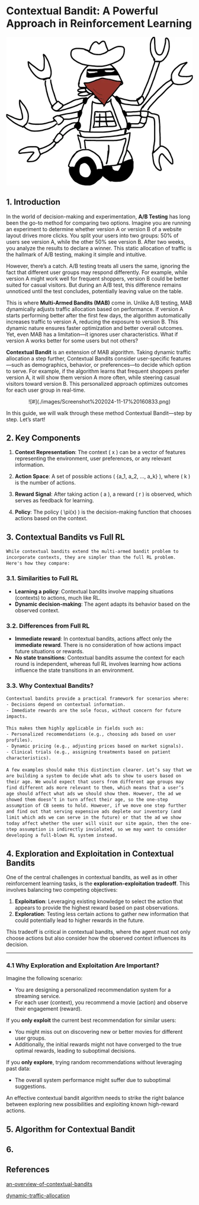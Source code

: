 # Contextual Bandit: A Powerful Approach in Reinforcement Learning

<div align="center">

![#](./images/1_FH4t-DcuKWfLYRWvd4JIjA.jpeg)

</div>

## 1. Introduction

In the world of decision-making and experimentation, **A/B Testing** has long been the go-to method for comparing two options. Imagine you are running an experiment to determine whether version A or version B of a website layout drives more clicks. You split your users into two groups: 50% of users see version A, while the other 50% see version B. After two weeks, you analyze the results to declare a winner. This static allocation of traffic is the hallmark of A/B testing, making it simple and intuitive.

However, there’s a catch. A/B testing treats all users the same, ignoring the fact that different user groups may respond differently. For example, while version A might work well for frequent shoppers, version B could be better suited for casual visitors. But during an A/B test, this difference remains unnoticed until the test concludes, potentially leaving value on the table.

This is where **Multi-Armed Bandits (MAB)** come in. Unlike A/B testing, MAB dynamically adjusts traffic allocation based on performance. If version A starts performing better after the first few days, the algorithm automatically increases traffic to version A, reducing the exposure to version B. This dynamic nature ensures faster optimization and better overall outcomes. Yet, even MAB has a limitation—it ignores user characteristics. What if version A works better for some users but not others?

**Contextual Bandit** is an extension of MAB algorithm. Taking dynamic traffic allocation a step further, Contextual Bandits consider user-specific features—such as demographics, behavior, or preferences—to decide which option to serve. For example, if the algorithm learns that frequent shoppers prefer version A, it will show them version A more often, while steering casual visitors toward version B. This personalized approach optimizes outcomes for each user group in real-time.

<div align="center">
![#](./images/Screenshot%202024-11-17%20160833.png)
</div>

In this guide, we will walk through these method Contextual Bandit—step by step. Let’s start!

## 2. Key Components

1. **Context Representation**:
   The context \( x \) can be a vector of features representing the environment, user preferences, or any relevant information.
   
2. **Action Space**:
   A set of possible actions \( \{a_1, a_2, ..., a_k\} \), where \( k \) is the number of actions.

3. **Reward Signal**:
   After taking action \( a \), a reward \( r \) is observed, which serves as feedback for learning.

4. **Policy**:
   The policy \( \pi(x) \) is the decision-making function that chooses actions based on the context.


## 3. Contextual Bandits vs Full RL
    While contextual bandits extend the multi-armed bandit problem to incorporate contexts, they are simpler than the full RL problem. Here's how they compare:

### 3.1. Similarities to Full RL
- **Learning a policy**: Contextual bandits involve mapping situations (contexts) to actions, much like RL.
- **Dynamic decision-making**: The agent adapts its behavior based on the observed context.

### 3.2. Differences from Full RL
- **Immediate reward**: In contextual bandits, actions affect only the **immediate reward**. There is no consideration of how actions impact future situations or rewards.
- **No state transitions**: Contextual bandits assume the context for each round is independent, whereas full RL involves learning how actions influence the state transitions in an environment.

### 3.3. Why Contextual Bandits?
    Contextual bandits provide a practical framework for scenarios where:
    - Decisions depend on contextual information.
    - Immediate rewards are the sole focus, without concern for future impacts.

    This makes them highly applicable in fields such as:
    - Personalized recommendations (e.g., choosing ads based on user profiles).
    - Dynamic pricing (e.g., adjusting prices based on market signals).
    - Clinical trials (e.g., assigning treatments based on patient characteristics).

    A few examples should make this distinction clearer. Let’s say that we are building a system to decide what ads to show to users based on their age. We would expect that users from different age groups may find different ads more relevant to them, which means that a user’s age should affect what ads we should show them. However, the ad we showed them doesn’t in turn affect their age, so the one-step assumption of CB seems to hold. However, if we move one step further and find out that serving expensive ads deplete our inventory (and limit which ads we can serve in the future) or that the ad we show today affect whether the user will visit our site again, then the one-step assumption is indirectly inviolated, so we may want to consider developing a full-blown RL system instead.


## 4. Exploration and Exploitation in Contextual Bandits
One of the central challenges in contextual bandits, as well as in other reinforcement learning tasks, is the **exploration-exploitation tradeoff**. This involves balancing two competing objectives:

1. **Exploitation**: Leveraging existing knowledge to select the action that appears to provide the highest reward based on past observations.
2. **Exploration**: Testing less certain actions to gather new information that could potentially lead to higher rewards in the future.

This tradeoff is critical in contextual bandits, where the agent must not only choose actions but also consider how the observed context influences its decision.

---

### 4.1 Why Exploration and Exploitation Are Important?

Imagine the following scenario:
- You are designing a personalized recommendation system for a streaming service.
- For each user (context), you recommend a movie (action) and observe their engagement (reward).

If you **only exploit** the current best recommendation for similar users:
- You might miss out on discovering new or better movies for different user groups.
- Additionally, the initial rewards might not have converged to the true optimal rewards, leading to suboptimal decisions.

If you **only explore**, trying random recommendations without leveraging past data:
- The overall system performance might suffer due to suboptimal suggestions.

An effective contextual bandit algorithm needs to strike the right balance between exploring new possibilities and exploiting known high-reward actions.


## 5. Algorithm for Contextual Bandit

## 6.

## References
[an-overview-of-contextual-bandits](https://towardsdatascience.com/an-overview-of-contextual-bandits-53ac3aa45034)  

[dynamic-traffic-allocation](https://www.kameleoon.com/blog/dynamic-traffic-allocation)

